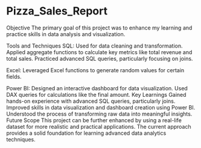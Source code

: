 # Pizza_Sales_Report

Objective The primary goal of this project was to enhance my learning and practice skills in data analysis and visualization. 

Tools and Techniques
SQL:
Used for data cleaning and transformation. Applied aggregate functions to calculate key metrics like total revenue and total sales. Practiced advanced SQL queries, particularly focusing on joins.

Excel:
Leveraged Excel functions to generate random values for certain fields.

Power BI:
Designed an interactive dashboard for data visualization. Used DAX queries for calculations like the final amount. Key Learnings Gained hands-on experience with advanced SQL queries, particularly joins. Improved skills in data visualization and dashboard creation using Power BI. Understood the process of transforming raw data into meaningful insights. Future Scope This project can be further enhanced by using a real-life dataset for more realistic and practical applications. The current approach provides a solid foundation for learning advanced data analytics techniques.
